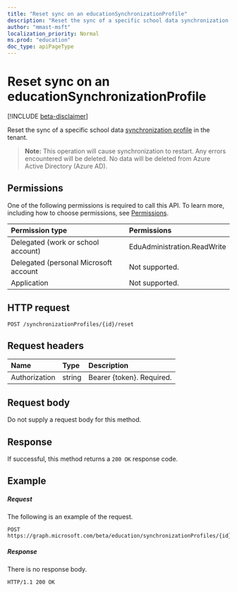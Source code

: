 ```yaml
---
title: "Reset sync on an educationSynchronizationProfile"
description: "Reset the sync of a specific school data synchronization profile in the tenant."
author: "mmast-msft"
localization_priority: Normal
ms.prod: "education"
doc_type: apiPageType
---
```


# Reset sync on an educationSynchronizationProfile

[!INCLUDE [beta-disclaimer](../../includes/beta-disclaimer.md)]

Reset the sync of a specific school data [synchronization profile](../resources/educationsynchronizationprofile.md) in the tenant.

> **Note:** This operation will cause synchronization to restart. Any errors encountered will be deleted. No data will be deleted from Azure Active Directory (Azure AD). 

## Permissions
One of the following permissions is required to call this API. To learn more, including how to choose permissions, see [Permissions](/graph/permissions-reference).

| Permission type | Permissions |
|:-----------|:----------|
| Delegated (work or school account) | EduAdministration.ReadWrite |
|Delegated (personal Microsoft account|Not supported.|
|Application|Not supported.|

## HTTP request
<!-- { "blockType": "ignored" } -->
```http
POST /synchronizationProfiles/{id}/reset
```

## Request headers
| Name       | Type | Description|
|:-----------|:------|:----------|
| Authorization  | string  | Bearer {token}. Required.  |

## Request body
Do not supply a request body for this method.
## Response
If successful, this method returns a `200 OK` response code.

## Example
##### Request
The following is an example of the request.
<!-- {
  "blockType": "request",
  "name": "post_educationSynchronizationProfile_reset"
}-->
```http
POST https://graph.microsoft.com/beta/education/synchronizationProfiles/{id}/reset
```

##### Response

There is no response body.

<!-- {
  "blockType": "response",
  "name": "post_educationSynchronizationProfile_reset"
}-->
```
HTTP/1.1 200 OK
```
<!--
{
  "type": "#page.annotation",
  "suppressions": [
    "Error: /api-reference/beta/api/educationsynchronizationprofile-reset.md:\r\n      Exception processing links.\r\n    System.ArgumentException: Link Definition was null. Link text: !INCLUDE [beta-disclaimer](../../includes/beta-disclaimer.md)\r\n      at ApiDoctor.Validation.DocFile.get_LinkDestinations()\r\n      at ApiDoctor.Validation.DocSet.ValidateLinks(Boolean includeWarnings, String[] relativePathForFiles, IssueLogger issues, Boolean requireFilenameCaseMatch, Boolean printOrphanedFiles)"
  ]
}
-->
